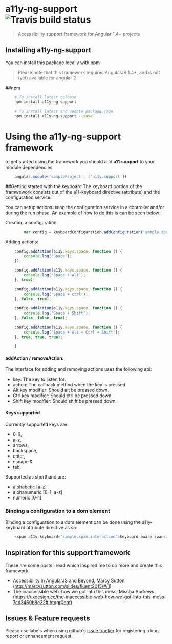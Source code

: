 # a11y-ng-support &nbsp;![Travis build status](https://travis-ci.org/rrijnberk/a11y-ng-support.png?branch=master)

> Accessibility support framework for Angular 1.4+ projects

## Installing a11y-ng-support
You can install this package locally with npm
> Please note that this framework requires AngularJS 1.4+, and is not (yet) available for angular 2

##npm
```bash
    # To install latest release
    npm install a11y-ng-support
    
    # To install latest and update package.json 
    npm install a11y-ng-support --save
```

# Using the a11y-ng-support framework
to get started using the framework you should add **a11.support** to your module dependencies
```javascript
    angular.module('sampleProject', ['a11y.support'])
```


##Getting started with the keyboard 
The keyboard portion of the framwework consists out of the a11-keyboard directive (attribute) and the configuration service.

You can setup actions using the configuration service in a controller and/or during the run phase. An example of how to do this is can be seen below:

Creating a configuration:
```javascript
        var config = keyboardConfiguration.addConfiguration('sample.span.interaction');
```

Adding actions:
```javascript
    config.addAction(a11y.keys.space, function () {
        console.log('Space');
    });
    
    config.addAction(a11y.keys.space, function () {
        console.log('Space + Alt');
    }, true);
    
    config.addAction(a11y.keys.space, function () {
        console.log('Space + ctrl');
    }, false, true);
    
    config.addAction(a11y.keys.space, function () {
        console.log('Space + Shift');
    }, false, false, true);
    
    config.addAction(a11y.keys.space, function () {
        console.log('Space + Alt + Ctrl + Shift');
    }, true, true, true);
    
    }
```

#### addAction / removeAction: 
The interface for adding and removing actions uses the following api:

- key: The key to listen for.
- action: The callback method when the key is pressed.
- Alt key modifier: Should alt be pressed down.
- Ctrl key modifier: Should ctrl be pressed down.
- Shift key modifier: Should shift be pressed down.

#### Keys supported
Currently supported keys are:

- 0-9,
- a-z,
- arrows,
- backspace,
- enter,
- escape &
- tab.

Supported as shorthand are:

- alphabetic [a-z]
- alphanumeric [0-1, a-z]
- numeric [0-1]

### Binding a configuration to a dom element
Binding a configuration to a dom element can be done using the a11y-keyboard attribute directive as so: 
```javascript
    <span a11y-keyboard="sample.span.interaction">keyboard aware span</span>
```

## Inspiration for this support framework

These are some posts i read which inspired me to do more and create this framework.

- Accessibility in AngularJS and Beyond, Marcy Sutton (http://marcysutton.com/slides/fluent2015/#/1)
- The inaccessible web: how we got into this mess, Mischa Andrews (https://uxdesign.cc/the-inaccessible-web-how-we-got-into-this-mess-7cd3460b8e32#.htogr0eqf)

## Issues & Feature requests
Please use labels when using github's [issue tracker](https://github.com/rrijnberk/a11y-ng-support/issues) for registering a bug report or enhancement request. 

